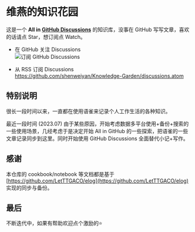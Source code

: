 # 维燕的知识花园

这是一个 **All in [GitHub Discussions](https://github.com/shenweiyan/Knowledge-Garden/discussions)** 的知识库，没事在 GitHub 写写文章，喜欢的话请点 Star，想订阅点 Watch。     

- 在 GitHub 关注 Discussions          
  ![订阅 GitHub Discussions](https://shub.weiyan.tech/website/watch-github-discussions.png)

- 从 RSS 订阅 Discussions          
  <https://github.com/shenweiyan/Knowledge-Garden/discussions.atom>

## 特别说明

很长一段时间以来，一直都在使用语雀来记录个人工作生活的各种知识。

最近一段时间 (2023.07) 由于某些原因，开始考虑数据多平台使用+备份+搜索的一些使用场景，几经考虑于是决定开始 All in GitHub 的一些探索，把语雀的一些文章记录同步到这里。同时开始使用 GitHub Discussions 全面替代小记+写作。

## 感谢

本仓库的 cookbook/notebook 等文档都是基于 [https://github.com/LetTTGACO/elog](https://github.com/LetTTGACO/elog) 实现的同步与备份。

## 最后
不断迭代中，如果有帮助欢迎点个激励的⭐️
